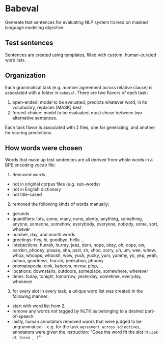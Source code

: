 # Babeval
Generate test sentences for evaluating NLP system trained on masked language modeling objective

## Test sentences

Sentences are created using templates, filled with custom, human-curated word lists.


## Organization

Each grammatical task (e.g. number agreement across relative clause) is associated with a folder in `babeval`.
There are two flavors of each task:
1. open-ended: model to be evaluated, predicts whatever word, in its vocabulary, replaces [MASK] best.
2. forced-choice: model to be evaluated, must chose between two alternative sentences.

Each task flavor is associated with 2 files, one for generating, and another for scoring predictions.

## How words were chosen

Words that make up test sentences are all derived from whole words in a BPE encoding vocab file:

1. Removed words
- not in original corpus files (e.g. sub-words)
- not in English dictionary
- not title-cased

2. removed  the following kinds of words manually:
- gerunds
- quantifiers: lots, some, many, none, plenty, anything, something, anyone, someone, somehow, everybody, everyone, nobody, some, sort, whoever
- number, day, and month words
- greetings: hey, hi, goodbye, hello ...
- interjections: hurrah, hurray, jeez, darn, nope, okay, oh, oops, ow, pardon, phooey, please, aha, psst, sh, shoo, sorry, uh, um, wee, whew, whoa, whoops, whoosh, wow, yuck, yucky, yum, yummy, yo, yep, yeah, achoo, goodness, hurrah, peekaboo, phooey
- onomatopoeia: oink, kaboom, meow, plop, ...
- locations: downstairs, outdoors, someplace, somewhere, wherever
- times: today, tonight, tomorrow, yesterday, sometime, everyday, whenever

3. for every slot in every task, a unique word list was created in the following manner:
- start with word list from 2.
- remove any words not tagged by NLTK as belonging to a desired part-of-speech
- lastly, human annotators removed words that were judged to be ungrammatical -
e.g. for the task `agreement_across_adjectives`, annotators were given the instruction: 
"Does the word fit the slot in `Look at these _ ?`"